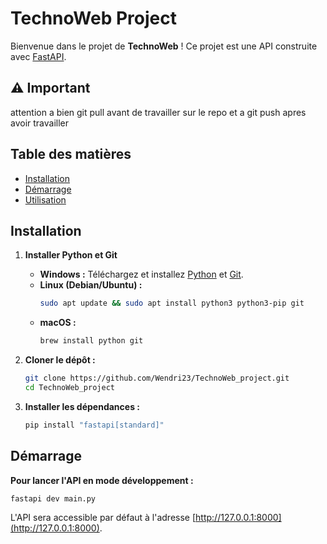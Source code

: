 # TechnoWeb Project

Bienvenue dans le projet de **TechnoWeb** ! Ce projet est une API construite avec [FastAPI](https://fastapi.tiangolo.com/).

## ⚠️ Important

attention a bien git pull avant de travailler sur le repo et a git push apres avoir travailler 

## Table des matières

- [Installation](#installation)
- [Démarrage](#démarrage)
- [Utilisation](#utilisation)

## Installation

1. **Installer Python et Git**

   - **Windows :** Téléchargez et installez [Python](https://www.python.org/downloads/) et [Git](https://git-scm.com/downloads).
   - **Linux (Debian/Ubuntu) :**
     ```bash
     sudo apt update && sudo apt install python3 python3-pip git
     ```
   - **macOS :**
     ```bash
     brew install python git
     ```

2. **Cloner le dépôt :**

   ```bash
   git clone https://github.com/Wendri23/TechnoWeb_project.git
   cd TechnoWeb_project
   ```

3. **Installer les dépendances :**

   ```bash
   pip install "fastapi[standard]"   
   ```

## Démarrage

**Pour lancer l'API en mode développement :**

  ```bash
  fastapi dev main.py
  ```

L'API sera accessible par défaut à l'adresse [http://127.0.0.1:8000](http://127.0.0.1:8000).

